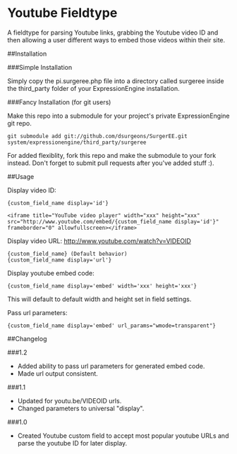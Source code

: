 # Youtube Fieldtype

A fieldtype for parsing Youtube links, grabbing the Youtube video ID and then allowing a user different ways to embed those videos within their site.

##Installation

###Simple Installation

Simply copy the pi.surgeree.php file into a directory called surgeree inside the third_party folder of your ExpressionEngine installation.

###Fancy Installation (for git users)

Make this repo into a submodule for your project's private ExpressionEngine git repo.

	git submodule add git://github.com/dsurgeons/SurgerEE.git system/expressionengine/third_party/surgeree

For added flexiblity, fork this repo and make the submodule to your fork instead. Don't forget to submit pull requests after you've added stuff :).

##Usage

Display video ID:

	{custom_field_name display='id'}

	<iframe title="YouTube video player" width="xxx" height="xxx" src="http://www.youtube.com/embed/{custom_field_name display='id'}" frameborder="0" allowfullscreen></iframe>

Display video URL: http://www.youtube.com/watch?v=VIDEOID

	{custom_field_name} (Default behavior)
	{custom_field_name display='url'}

Display youtube embed code:

	{custom_field_name display='embed' width='xxx' height='xxx'}

This will default to default width and height set in field settings.

Pass url parameters:

	{custom_field_name display='embed' url_params="wmode=transparent"}

##Changelog

###1.2
- Added ability to pass url parameters for generated embed code.
- Made url output consistent.

###1.1
- Updated for youtu.be/VIDEOID urls.
- Changed parameters to universal "display".

###1.0
- Created Youtube custom field to accept most popular youtube URLs and parse the youtube ID for later display.
